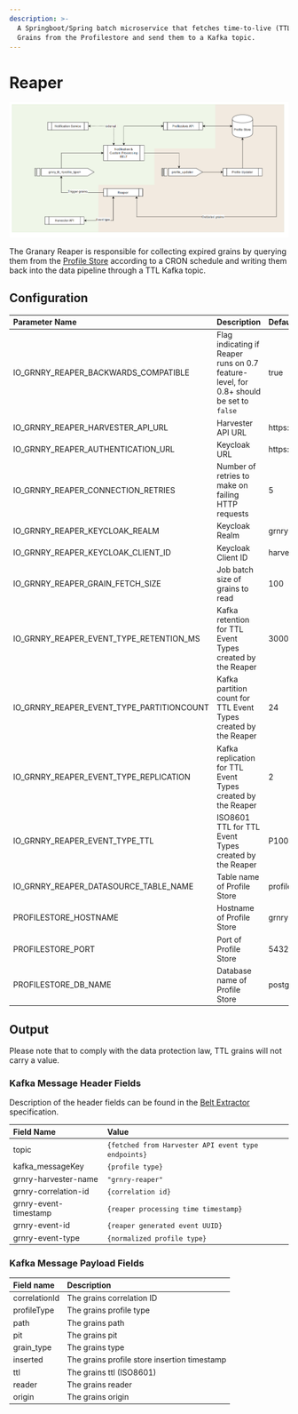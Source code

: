 ```yaml
---
description: >-
  A Springboot/Spring batch microservice that fetches time-to-live (TTL) expired
  Grains from the Profilestore and send them to a Kafka topic.
---
```


# Reaper

![Reaper Data Flow from Profile Store to Belt Extractor](../../../.gitbook/assets/reaper.PNG)

The Granary Reaper is responsible for collecting expired grains by querying them from the [Profile Store](./) according to a CRON schedule and writing them back into the data pipeline through a TTL Kafka topic. 

## Configuration

| Parameter Name | Description | Default value |
| :--- | :--- | :--- |
| IO\_GRNRY\_REAPER\_BACKWARDS\_COMPATIBLE | Flag indicating if Reaper runs on 0.7 feature-level, for 0.8+ should be set to `false` | true |
| IO\_GRNRY\_REAPER\_HARVESTER\_API\_URL | Harvester API URL | https://localhost:8080 |
| IO\_GRNRY\_REAPER\_AUTHENTICATION\_URL | Keycloak URL | https://localhost:8080 |
| IO\_GRNRY\_REAPER\_CONNECTION\_RETRIES | Number of retries to make on failing HTTP requests | 5 |
| IO\_GRNRY\_REAPER\_KEYCLOAK\_REALM | Keycloak Realm | grnry |
| IO\_GRNRY\_REAPER\_KEYCLOAK\_CLIENT\_ID | Keycloak Client ID | harvester-api |
| IO\_GRNRY\_REAPER\_GRAIN\_FETCH\_SIZE | Job batch size of grains to read | 100 |
| IO\_GRNRY\_REAPER\_EVENT\_TYPE\_RETENTION\_MS | Kafka retention for TTL Event Types created by the Reaper | 300000 |
| IO\_GRNRY\_REAPER\_EVENT\_TYPE\_PARTITIONCOUNT | Kafka partition count for TTL Event Types created by the Reaper | 24 |
| IO\_GRNRY\_REAPER\_EVENT\_TYPE\_REPLICATION | Kafka replication for TTL Event Types created by the Reaper | 2 |
| IO\_GRNRY\_REAPER\_EVENT\_TYPE\_TTL | ISO8601 TTL for TTL Event Types created by the Reaper | P100Y |
| IO\_GRNRY\_REAPER\_DATASOURCE\_TABLE\_NAME | Table name of Profile Store | profilestore |
| PROFILESTORE\_HOSTNAME | Hostname of Profile Store | grnry-pg-citus |
| PROFILESTORE\_PORT | Port of Profile Store | 5432 |
| PROFILESTORE\_DB\_NAME | Database name of Profile Store | postgres |

## Output

Please note that to comply with the data protection law, TTL grains will not carry a value. 

### Kafka Message Header Fields

Description of the header fields can be found in the [Belt Extractor](../belt-extractor.md#callback-signature) specification.

| Field Name | Value |
| :--- | :--- |
| topic | `{fetched from Harvester API event type endpoints}` |
| kafka\_messageKey | `{profile type}` |
| grnry-harvester-name | `"grnry-reaper"` |
| grnry-correlation-id | `{correlation id}` |
| grnry-event-timestamp | `{reaper processing time timestamp}` |
| grnry-event-id | `{reaper generated event UUID}` |
| grnry-event-type | `{normalized profile type}` |

### Kafka Message Payload Fields

| Field name | Description |
| :--- | :--- |
| correlationId | The grains correlation ID |
| profileType | The grains profile type |
| path | The grains path |
| pit | The grains pit |
| grain\_type | The grains type |
| inserted | The grains profile store insertion timestamp  |
| ttl | The grains ttl \(ISO8601\) |
| reader | The grains reader |
| origin | The grains origin |

